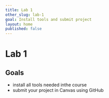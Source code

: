```yaml
---
title: Lab 1
other_slug: lab-1
goal: Install tools and submit project
layout: home
published: false
---
```


# Lab 1

## Goals

- install all tools needed inthe course
- submit your project in Canvas using GitHub

